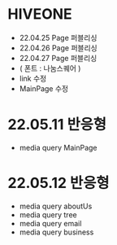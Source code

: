 # HIVEONE
- 22.04.25 Page 퍼블리싱
- 22.04.26 Page 퍼블리싱
- 22.04.27 Page 퍼블리싱
 - ( 폰트 : 나눔스퀘어 )
 - link 수정
 - MainPage 수정


# 22.05.11 반응형
 - media query MainPage

# 22.05.12 반응형
 - media query aboutUs
 - media query tree
 - media query email
 - media query business